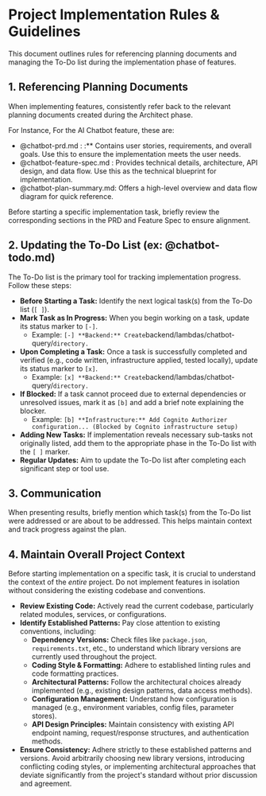# Project Implementation Rules & Guidelines

This document outlines rules for referencing planning documents and managing the To-Do list during the implementation phase of features.

## 1. Referencing Planning Documents

When implementing features, consistently refer back to the relevant planning documents created during the Architect phase.

For Instance,
For the AI Chatbot feature, these are:

- @chatbot-prd.md : :\*\* Contains user stories, requirements, and overall goals. Use this to ensure the implementation meets the user needs.
- @chatbot-feature-spec.md : Provides technical details, architecture, API design, and data flow. Use this as the technical blueprint for implementation.
- @chatbot-plan-summary.md: Offers a high-level overview and data flow diagram for quick reference.

Before starting a specific implementation task, briefly review the corresponding sections in the PRD and Feature Spec to ensure alignment.

## 2. Updating the To-Do List (ex: @chatbot-todo.md)

The To-Do list is the primary tool for tracking implementation progress. Follow these steps:

- **Before Starting a Task:** Identify the next logical task(s) from the To-Do list (`[ ]`).
- **Mark Task as In Progress:** When you begin working on a task, update its status marker to `[-]`.
  - Example: `[-] **Backend:** Create`backend/lambdas/chatbot-query/`directory.`
- **Upon Completing a Task:** Once a task is successfully completed and verified (e.g., code written, infrastructure applied, tested locally), update its status marker to `[x]`.
  - Example: `[x] **Backend:** Create`backend/lambdas/chatbot-query/`directory.`
- **If Blocked:** If a task cannot proceed due to external dependencies or unresolved issues, mark it as `[b]` and add a brief note explaining the blocker.
  - Example: `[b] **Infrastructure:** Add Cognito Authorizer configuration... (Blocked by Cognito infrastructure setup)`
- **Adding New Tasks:** If implementation reveals necessary sub-tasks not originally listed, add them to the appropriate phase in the To-Do list with the `[ ]` marker.
- **Regular Updates:** Aim to update the To-Do list after completing each significant step or tool use.

## 3. Communication

When presenting results, briefly mention which task(s) from the To-Do list were addressed or are about to be addressed. This helps maintain context and track progress against the plan.

## 4. Maintain Overall Project Context

Before starting implementation on a specific task, it is crucial to understand the context of the _entire_ project. Do not implement features in isolation without considering the existing codebase and conventions.

- **Review Existing Code:** Actively read the current codebase, particularly related modules, services, or configurations.
- **Identify Established Patterns:** Pay close attention to existing conventions, including:
  - **Dependency Versions:** Check files like `package.json`, `requirements.txt`, etc., to understand which library versions are currently used throughout the project.
  - **Coding Style & Formatting:** Adhere to established linting rules and code formatting practices.
  - **Architectural Patterns:** Follow the architectural choices already implemented (e.g., existing design patterns, data access methods).
  - **Configuration Management:** Understand how configuration is managed (e.g., environment variables, config files, parameter stores).
  - **API Design Principles:** Maintain consistency with existing API endpoint naming, request/response structures, and authentication methods.
- **Ensure Consistency:** Adhere strictly to these established patterns and versions. Avoid arbitrarily choosing new library versions, introducing conflicting coding styles, or implementing architectural approaches that deviate significantly from the project's standard without prior discussion and agreement.
